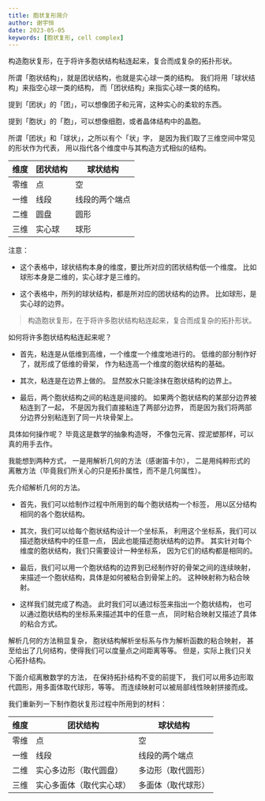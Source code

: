 ```yaml
---
title: 胞状复形简介
author: 谢宇恒
date: 2023-05-05
keywords: [胞状复形, cell complex]
---
```


构造胞状复形，在于将许多胞状结构粘连起来，复合而成复杂的拓扑形状。

所谓「胞状结构」，就是团状结构，也就是实心球一类的结构。
我们将用「球状结构」来指空心球一类的结构，
而「团状结构」来指实心球一类的结构。

提到「团状」的「团」，可以想像团子和元宵，这种实心的柔软的东西。

提到「胞状」的「胞」，可以想像细胞，或者晶体结构中的晶胞。

所谓「团状」和「球状」，之所以有个「状」字，
是因为我们取了三维空间中常见的形状作为代表，
用以指代各个维度中与其构造方式相似的结构。

| 维度 | 团状结构 | 球状结构       |
| ---- | -------- | -------------- |
| 零维 | 点       | 空             |
| 一维 | 线段     | 线段的两个端点 |
| 二维 | 圆盘     | 圆形           |
| 三维 | 实心球   | 球形           |

注意：

- 这个表格中，球状结构本身的维度，要比所对应的团状结构低一个维度。
  比如球形本身是二维的，实心球才是三维的。

- 这个表格中，所列的球状结构，都是所对应的团状结构的边界。
  比如球形，是实心球的边界。

> 构造胞状复形，在于将许多胞状结构粘连起来，复合而成复杂的拓扑形状。

如何将许多胞状结构粘连起来呢？

- 首先，粘连是从低维到高维，一个维度一个维度地进行的。
  低维的部分制作好了，就形成了低维的骨架，
  作为粘连高一个维度的胞状结构的基础。

- 其次，粘连是在边界上做的。
  显然胶水只能涂抹在胞状结构的边界上。

- 最后，两个胞状结构之间的粘连是间接的。
  如果两个胞状结构的某部分边界被粘连到了一起，
  不是因为我们直接粘连了两部分边界，
  而是因为我们将两部分边界分别粘连到了同一片块骨架上。

具体如何操作呢？
毕竟这是数学的抽象构造呀，
不像包元宵、捏泥塑那样，可以真的用手去作。

我能想到两种方式，
一是用解析几何的方法（感谢笛卡尔），
二是用纯粹形式的离散方法（毕竟我们所关心的只是拓扑属性，而不是几何属性）。

先介绍解析几何的方法。

- 首先，我们可以给制作过程中所用到的每个胞状结构一个标签，
  用以区分结构相同的各个胞状结构。

- 其次，我们可以给每个胞状结构设计一个坐标系，
  利用这个坐标系，我们可以描述胞状结构中的任意一点，
  因此也能描述胞状结构的边界。
  其实针对每个维度的胞状结构，我们只需要设计一种坐标系，
  因为它们的结构都是相同的。

- 最后，我们可以用一个胞状结构的边界到已经制作好的骨架之间的连续映射，
  来描述一个胞状结构，具体是如何被粘合到骨架上的。
  这种映射称为粘合映射。

- 这样我们就完成了构造。
  此时我们可以通过标签来指出一个胞状结构，
  也可以通过胞状结构的坐标系来描述其中的任意一点，
  同时粘合映射又描述了具体的粘合方式。

解析几何的方法稍显复杂，
胞状结构解析坐标系与作为解析函数的粘合映射，
甚至给出了几何结构，使得我们可以度量点之间距离等等。
但是，实际上我们只关心拓扑结构。

下面介绍离散数学的方法，
在保持拓扑结构不变的前提下，
我们可以用多边形取代圆形，用多面体取代球形，等等。
而连续映射可以被局部线性映射拼接而成。

我们重新列一下制作胞状复形过程中所用到的材料：

| 维度 | 团状结构                 | 球状结构           |
| ---- | ------------------------ | ------------------ |
| 零维 | 点                       | 空                 |
| 一维 | 线段                     | 线段的两个端点     |
| 二维 | 实心多边形（取代圆盘）   | 多边形（取代圆形） |
| 三维 | 实心多面体（取代实心球） | 多面体（取代球形） |
